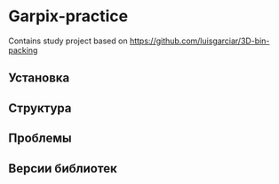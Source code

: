 # Garpix-practice
Contains study project based on https://github.com/luisgarciar/3D-bin-packing

## Установка

## Структура

## Проблемы

## Версии библиотек
